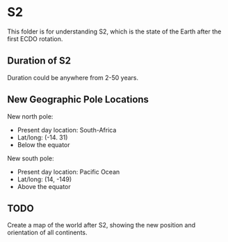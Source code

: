 # S2

This folder is for understanding S2, which is the state of the Earth after the first ECDO rotation.

## Duration of S2

Duration could be anywhere from 2-50 years.

## New Geographic Pole Locations

New north pole:
- Present day location: South-Africa
- Lat/long: (-14. 31)
- Below the equator

New south pole:
- Present day location: Pacific Ocean
- Lat/long: (14, -149)
- Above the equator

## TODO

Create a map of the world after S2, showing the new position and orientation of all continents.